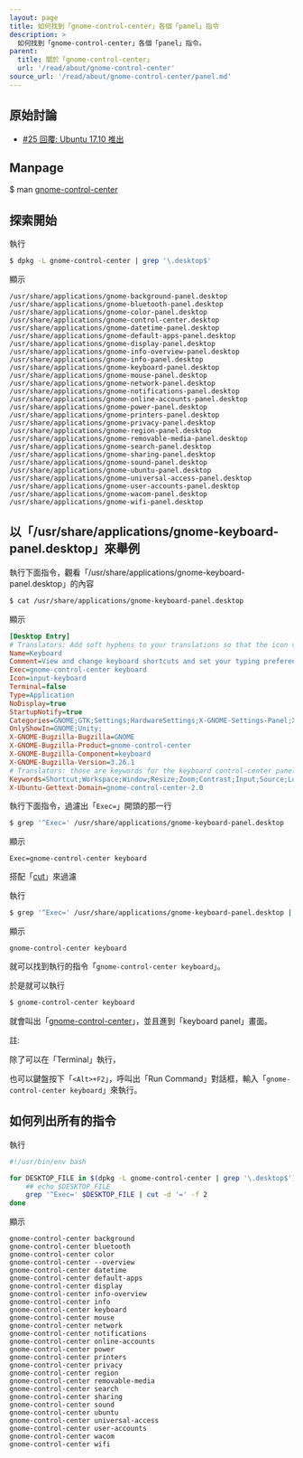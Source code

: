 ```yaml
---
layout: page
title: 如何找到「gnome-control-center」各個「panel」指令
description: >
  如何找到「gnome-control-center」各個「panel」指令。
parent:
  title: 關於「gnome-control-center」
  url: '/read/about/gnome-control-center'
source_url: '/read/about/gnome-control-center/panel.md'
---
```



## 原始討論

* [#25 回覆: Ubuntu 17.10 推出](https://www.ubuntu-tw.org/modules/newbb/viewtopic.php?post_id=358820#forumpost358820)


## Manpage

$ man [gnome-control-center](http://manpages.ubuntu.com/manpages/artful/en/man1/gnome-control-center.1.html)


## 探索開始

執行

``` sh
$ dpkg -L gnome-control-center | grep '\.desktop$'
```

顯示

```
/usr/share/applications/gnome-background-panel.desktop
/usr/share/applications/gnome-bluetooth-panel.desktop
/usr/share/applications/gnome-color-panel.desktop
/usr/share/applications/gnome-control-center.desktop
/usr/share/applications/gnome-datetime-panel.desktop
/usr/share/applications/gnome-default-apps-panel.desktop
/usr/share/applications/gnome-display-panel.desktop
/usr/share/applications/gnome-info-overview-panel.desktop
/usr/share/applications/gnome-info-panel.desktop
/usr/share/applications/gnome-keyboard-panel.desktop
/usr/share/applications/gnome-mouse-panel.desktop
/usr/share/applications/gnome-network-panel.desktop
/usr/share/applications/gnome-notifications-panel.desktop
/usr/share/applications/gnome-online-accounts-panel.desktop
/usr/share/applications/gnome-power-panel.desktop
/usr/share/applications/gnome-printers-panel.desktop
/usr/share/applications/gnome-privacy-panel.desktop
/usr/share/applications/gnome-region-panel.desktop
/usr/share/applications/gnome-removable-media-panel.desktop
/usr/share/applications/gnome-search-panel.desktop
/usr/share/applications/gnome-sharing-panel.desktop
/usr/share/applications/gnome-sound-panel.desktop
/usr/share/applications/gnome-ubuntu-panel.desktop
/usr/share/applications/gnome-universal-access-panel.desktop
/usr/share/applications/gnome-user-accounts-panel.desktop
/usr/share/applications/gnome-wacom-panel.desktop
/usr/share/applications/gnome-wifi-panel.desktop
```

## 以「/usr/share/applications/gnome-keyboard-panel.desktop」來舉例

執行下面指令，觀看「/usr/share/applications/gnome-keyboard-panel.desktop」的內容

``` sh
$ cat /usr/share/applications/gnome-keyboard-panel.desktop
```

顯示

``` ini
[Desktop Entry]
# Translators: Add soft hyphens to your translations so that the icon view won't clip your translations. See https://bugzilla.gnome.org/show_bug.cgi?id=647087#c13 for details
Name=Key­board
Comment=View and change keyboard shortcuts and set your typing preferences
Exec=gnome-control-center keyboard
Icon=input-keyboard
Terminal=false
Type=Application
NoDisplay=true
StartupNotify=true
Categories=GNOME;GTK;Settings;HardwareSettings;X-GNOME-Settings-Panel;X-GNOME-DevicesSettings;
OnlyShowIn=GNOME;Unity;
X-GNOME-Bugzilla-Bugzilla=GNOME
X-GNOME-Bugzilla-Product=gnome-control-center
X-GNOME-Bugzilla-Component=keyboard
X-GNOME-Bugzilla-Version=3.26.1
# Translators: those are keywords for the keyboard control-center panel
Keywords=Shortcut;Workspace;Window;Resize;Zoom;Contrast;Input;Source;Lock;Volume;
X-Ubuntu-Gettext-Domain=gnome-control-center-2.0
```

執行下面指令，過濾出「`Exec=`」開頭的那一行

``` sh
$ grep '^Exec=' /usr/share/applications/gnome-keyboard-panel.desktop
```

顯示

```
Exec=gnome-control-center keyboard
```

搭配「[cut](http://manpages.ubuntu.com/manpages/artful/en/man1/cut.1.html)」來過濾

執行

``` sh
$ grep '^Exec=' /usr/share/applications/gnome-keyboard-panel.desktop | cut -d '=' -f 2
```

顯示

```
gnome-control-center keyboard
```

就可以找到執行的指令「`gnome-control-center keyboard`」。

於是就可以執行

``` sh
$ gnome-control-center keyboard
```

就會叫出「[gnome-control-center](http://manpages.ubuntu.com/manpages/artful/en/man1/gnome-control-center.1.html)」，並且進到「keyboard panel」畫面。

註:

除了可以在「Terminal」執行，

也可以鍵盤按下「`<Alt>+F2`」，呼叫出「Run Command」對話框，輸入「`gnome-control-center keyboard`」來執行。


## 如何列出所有的指令

執行

``` sh
#!/usr/bin/env bash

for DESKTOP_FILE in $(dpkg -L gnome-control-center | grep '\.desktop$') ; do
	## echo $DESKTOP_FILE
	grep '^Exec=' $DESKTOP_FILE | cut -d '=' -f 2
done
```

顯示

```
gnome-control-center background
gnome-control-center bluetooth
gnome-control-center color
gnome-control-center --overview
gnome-control-center datetime
gnome-control-center default-apps
gnome-control-center display
gnome-control-center info-overview
gnome-control-center info
gnome-control-center keyboard
gnome-control-center mouse
gnome-control-center network
gnome-control-center notifications
gnome-control-center online-accounts
gnome-control-center power
gnome-control-center printers
gnome-control-center privacy
gnome-control-center region
gnome-control-center removable-media
gnome-control-center search
gnome-control-center sharing
gnome-control-center sound
gnome-control-center ubuntu
gnome-control-center universal-access
gnome-control-center user-accounts
gnome-control-center wacom
gnome-control-center wifi
```

